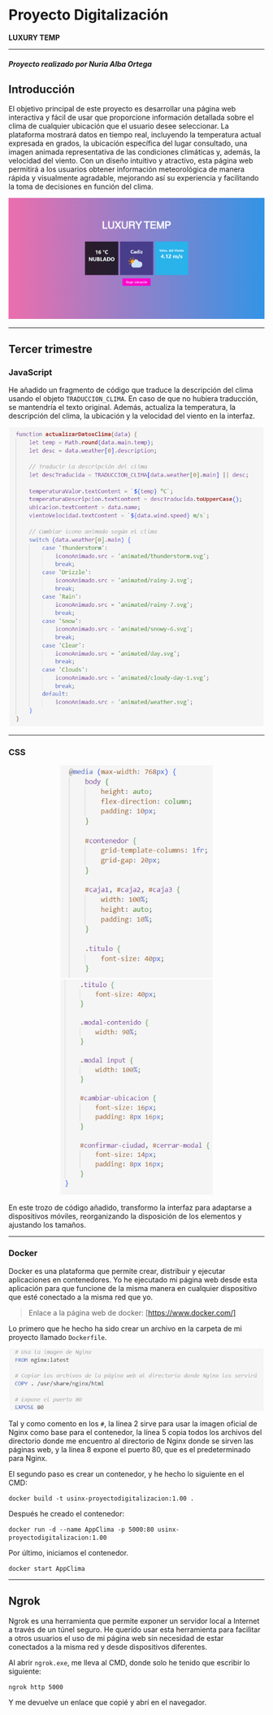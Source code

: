 # Proyecto Digitalización

**LUXURY TEMP**  

---

#### _Proyecto realizado por Nuria Alba Ortega_

## Introducción  

El objetivo principal de este proyecto es desarrollar una página web interactiva y fácil de usar que proporcione información detallada sobre el clima de cualquier ubicación que el usuario desee seleccionar. La plataforma mostrará datos en tiempo real, incluyendo la temperatura actual expresada en grados, la ubicación específica del lugar consultado, una imagen animada representativa de las condiciones climáticas y, además, la velocidad del viento. Con un diseño intuitivo y atractivo, esta página web permitirá a los usuarios obtener información meteorológica de manera rápida y visualmente agradable, mejorando así su experiencia y facilitando la toma de decisiones en función del clima.  

![ImagenIntro](https://github.com/nutrianalor/AppClima/blob/main/Imagenes/0.%20Introduccion.png)

---

## Tercer trimestre  

### JavaScript
He añadido un fragmento de código que traduce la descripción del clima usando el objeto `TRADUCCION_CLIMA`. En caso de que no hubiera traducción, se mantendría el texto original. Además, actualiza la temperatura, la descripción del clima, la ubicación y la velocidad del viento en la interfaz.  

<p align="center">
  <img src="https://github.com/nutrianalor/AppClima/blob/main/Imagenes/1.%20JavaScriptTraduccion.png" alt="Descripción" width="500">
</p>

---

### CSS

<p align="center">
  <img src="https://github.com/nutrianalor/AppClima/blob/main/Imagenes/2.%20CSS1.png" alt="Descripción" width="300">
  <img src="https://github.com/nutrianalor/AppClima/blob/main/Imagenes/3.%20CSS2.png" alt="Descripción" width="300">
</p>

En este trozo de código añadido, transformo la interfaz para adaptarse a dispositivos móviles, reorganizando la disposición de los elementos y ajustando los tamaños.  

---

### Docker

Docker es una plataforma que permite crear, distribuir y ejecutar aplicaciones en contenedores. Yo he ejecutado mi página web desde esta aplicación para que funcione de la misma manera en cualquier dispositivo que esté conectado a la misma red que yo.  

>Enlace a la página web de docker: [https://www.docker.com/]

Lo primero que he hecho ha sido crear un archivo en la carpeta de mi proyecto llamado `Dockerfile`.  

<p align="center">
    <img src="https://github.com/nutrianalor/AppClima/blob/main/Imagenes/4.%20Dockerfile.png"alt="Descripción" width="500">
</p>

Tal y como comento en los `#`, la línea 2 sirve para usar la imagen oficial de Nginx como base para el contenedor, la línea 5 copia todos los archivos del directorio donde me encuentro al directorio de Nginx donde se sirven las páginas web, y la línea 8 expone el puerto 80, que es el predeterminado para Nginx.  

El segundo paso es crear un contenedor, y he hecho lo siguiente en el CMD:  

```
docker build -t usinx-proyectodigitalizacion:1.00 .
```

Después he creado el contenedor:  

```
docker run -d --name AppClima -p 5000:80 usinx-proyectodigitalizacion:1.00
```

Por último, iniciamos el contenedor.  

```
docker start AppClima
```

---

## Ngrok  

Ngrok es una herramienta que permite exponer un servidor local a Internet a través de un túnel seguro. He querido usar esta herramienta para facilitar a otros usuarios el uso de mi página web sin necesidad de estar conectados a la misma red y desde dispositivos diferentes.  

Al abrir `ngrok.exe`, me lleva al CMD, donde solo he tenido que escribir lo siguiente:  

```
ngrok http 5000
```

Y me devuelve un enlace que copié y abrí en el navegador.  
